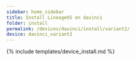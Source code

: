 ```yaml
---
sidebar: home_sidebar
title: Install LineageOS on davinci
folder: install
permalink: /devices/davinci/install/variant2/
device: davinci_variant2
---
```

{% include templates/device_install.md %}
